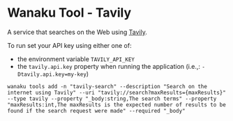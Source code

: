 # Wanaku Tool - Tavily

A service that searches on the Web using [Tavily](https://tavily.com/). 

To run set your API key using either one of: 

- the environment variable `TAVILY_API_KEY`
- the `tavily.api.key` property when running the application (i.e.,: `-Dtavily.api.key=my-key`)

```shell
wanaku tools add -n "tavily-search" --description "Search on the internet using Tavily" --uri "tavily://search?maxResults={maxResults}" --type tavily --property "_body:string,The search terms" --property "maxResults:int,The maxResults is the expected number of results to be found if the search request were made" --required "_body"
```
